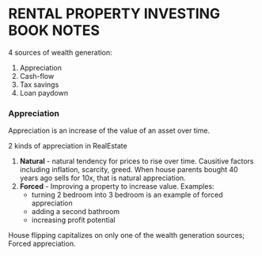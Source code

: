 # RENTAL PROPERTY INVESTING BOOK NOTES

4 sources of wealth generation:

1. Appreciation
2. Cash-flow
3. Tax savings
4. Loan paydown

### Appreciation

Appreciation is an increase of the value of an asset over time.

2 kinds of appreciation in RealEstate
1. **Natural** - natural tendency for prices to rise over time. Causitive factors including inflation, scarcity, greed. When house parents bought 40 years ago sells for 10x, that is natural appreciation. 
2. **Forced** - Improving a property to increase value. Examples:
    * turning 2 bedroom into 3 bedroom is an example of forced appreciation
    * adding a second bathroom
    * increasing profit potential
    
House flipping capitalizes on only one of the wealth generation sources; Forced appreciation.


